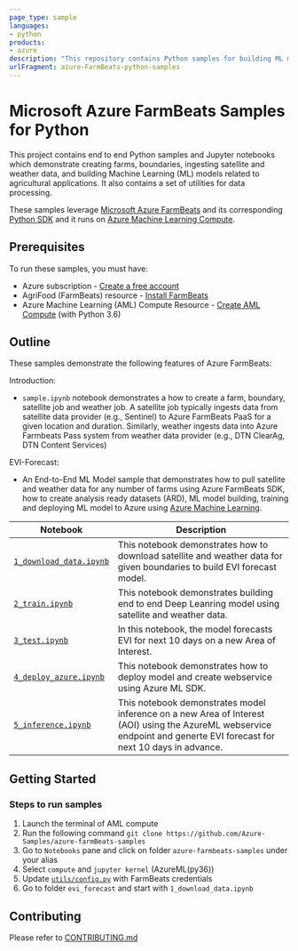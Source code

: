 ```yaml
---
page_type: sample
languages:
- python
products:
- azure
description: "This repository contains Python samples for building ML models using Azure FarmBeats python SDK."
urlFragment: azure-FarmBeats-python-samples
---
```


# Microsoft Azure FarmBeats Samples for Python 

This project contains end to end Python samples and Jupyter notebooks which demonstrate creating farms, boundaries, ingesting satellite and weather data, and building Machine Learning (ML) models related to agricultural applications. It also contains a set of utilities for data processing.

These samples leverage [Microsoft Azure FarmBeats][product_docs] and its corresponding [Python SDK][azure-agrifood-farming] and it runs on [Azure Machine Learning Compute][aml-compute].

## Prerequisites

To run these samples, you must have:
- Azure subscription - [Create a free account][azure_subscription]
- AgriFood (FarmBeats) resource - [Install FarmBeats][install_farmbeats]
- Azure Machine Learning (AML) Compute Resource - [Create AML Compute][aml-compute-create] (with Python 3.6)


## Outline

These samples demonstrate the following features of Azure FarmBeats:

Introduction:
* `sample.ipynb` notebook demonstrates a how to create a farm, boundary, satellite job and weather job. A satellite job typically ingests data from satellite data provider (e.g., Sentinel) to Azure FarmBeats PaaS for a given location and duration. Similarly, weather ingests data into Azure Farmbeats Pass system from weather data provider (e.g., DTN ClearAg, DTN Content Services)

EVI-Forecast:

* An End-to-End ML Model sample that demonstrates how to pull satellite and weather data for any number of farms using Azure FarmBeats SDK, how to create analysis ready datasets (ARD), ML model building, training and deploying ML model to Azure using [Azure Machine Learning][azure-ml].

| Notebook | Description |  
| --- | --- |
| [`1_download_data.ipynb`](evi_forecast/1_download_data.ipynb) | This notebook demonstrates how to download satellite and weather data for given boundaries to build EVI forecast model.
| [`2_train.ipynb`](evi_forecast/2_train.ipynb) | This notebook demonstrates building end to end Deep Leanring model using satellite and weather data.
| [`3_test.ipynb`](evi_forecast/3_test.ipynb) | In this notebook, the model forecasts EVI for next 10 days on a new Area of Interest.
| [`4_deploy_azure.ipynb`](evi_forecast/4_deploy_azure.ipynb) | This notebook demonstrates how to deploy model and create webservice using Azure ML SDK.
| [`5_inference.ipynb`](evi_forecast/5_inference.ipynb) | This notebook demonstrates model inference on a new Area of Interest (AOI) using the AzureML webservice endpoint and generte EVI forecast for next 10 days in advance.

## Getting Started


### Steps to run samples
1. Launch the terminal of AML compute
2. Run the following command `git clone https://github.com/Azure-Samples/azure-farmBeats-samples`
3. Go to `Notebooks` pane and click on folder `azure-farmbeats-samples` under your alias
4. Select `compute` and `jupyter kernel` (AzureML(py36))
5. Update [`utils/config.py`](evi_forecast/utils/config.py) with FarmBeats credentials 
6. Go to folder `evi_forecast` and start with `1_download_data.ipynb`


## Contributing
Please refer to [CONTRIBUTING.md](CONTRIBUTING.md)

<!-- LINKS -->
[api_docs]: https://aka.ms/FarmBeatsAPIDocumentationPaaS
[authenticate_with_token]: https://docs.microsoft.com/azure/cognitive-services/authentication?tabs=powershell#authenticate-with-an-authentication-token
[azure_identity_credentials]: https://github.com/Azure/azure-sdk-for-python/tree/master/sdk/identity/azure-identity#credentials
[azure_identity_pip]: https://pypi.org/project/azure-identity/
[azure_subscription]: https://azure.microsoft.com/free/
[change_log]: https://github.com/Azure/azure-sdk-for-python/tree/master/sdk/agrifood/azure-agrifood-farming/CHANGELOG.md
[cla]: https://cla.microsoft.com
[coc_contact]: mailto:opencode@microsoft.com
[coc_faq]: https://opensource.microsoft.com/codeofconduct/faq/
[code_of_conduct]: https://opensource.microsoft.com/codeofconduct/
[default_azure_credential]: https://github.com/Azure/azure-sdk-for-python/tree/master/sdk/identity/azure-identity#defaultazurecredential/
[farm_hierarchy]: https://aka.ms/FarmBeatsFarmHierarchyDocs
[farm_operations_docs]: https://aka.ms/FarmBeatsFarmOperationsDocumentation
[install_farmbeats]: https://aka.ms/FarmBeatsInstallDocumentationPaaS
[product_docs]: https://aka.ms/FarmBeatsProductDocumentationPaaS
[pip]: https://pypi.org/project/pip/
[pypi]: https://pypi.org/
[python]: https://www.python.org/downloads/
[python_logging]: https://docs.python.org/3.5/library/logging.html
[samples]: https://github.com/Azure/azure-sdk-for-python/tree/master/sdk/agrifood/azure-agrifood-farming/samples/
[scenes]: https://aka.ms/FarmBeatsSatellitePaaSDocumentation
[source_code]: https://github.com/Azure/azure-sdk-for-python/tree/master/sdk/agrifood/azure-agrifood-farming/
[azure-agrifood-farming]:https://pypi.org/project/azure-agrifood-farming/
[azure-ml]:https://azure.microsoft.com/en-in/services/machine-learning/
[aml-compute]:https://docs.microsoft.com/en-us/azure/machine-learning/concept-compute-instance
[aml-compute-create]:https://docs.microsoft.com/en-us/azure/machine-learning/how-to-create-manage-compute-instance?tabs=python#create
